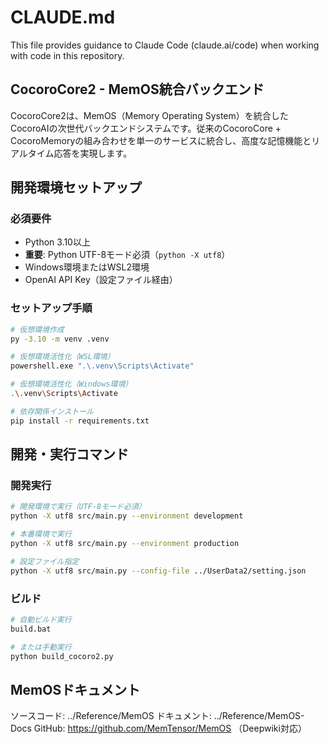 # CLAUDE.md

This file provides guidance to Claude Code (claude.ai/code) when working with code in this repository.

## CocoroCore2 - MemOS統合バックエンド

CocoroCore2は、MemOS（Memory Operating System）を統合したCocoroAIの次世代バックエンドシステムです。従来のCocoroCore + CocoroMemoryの組み合わせを単一のサービスに統合し、高度な記憶機能とリアルタイム応答を実現します。

## 開発環境セットアップ

### 必須要件
- Python 3.10以上
- **重要**: Python UTF-8モード必須（`python -X utf8`）
- Windows環境またはWSL2環境
- OpenAI API Key（設定ファイル経由）

### セットアップ手順

```bash
# 仮想環境作成
py -3.10 -m venv .venv

# 仮想環境活性化（WSL環境）
powershell.exe ".\.venv\Scripts\Activate"

# 仮想環境活性化（Windows環境）
.\.venv\Scripts\Activate

# 依存関係インストール
pip install -r requirements.txt
```

## 開発・実行コマンド

### 開発実行
```bash
# 開発環境で実行（UTF-8モード必須）
python -X utf8 src/main.py --environment development

# 本番環境で実行
python -X utf8 src/main.py --environment production

# 設定ファイル指定
python -X utf8 src/main.py --config-file ../UserData2/setting.json
```

### ビルド
```bash
# 自動ビルド実行
build.bat

# または手動実行
python build_cocoro2.py
```

## MemOSドキュメント
ソースコード: ../Reference/MemOS
ドキュメント: ../Reference/MemOS-Docs
GitHub: https://github.com/MemTensor/MemOS （Deepwiki対応）
